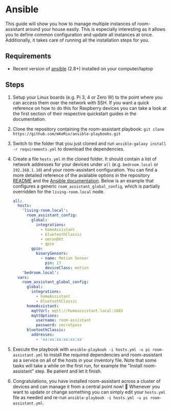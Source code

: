 # Ansible

This guide will show you how to manage multiple instances of room-assistant around your house easily. This is especially interesting as it allows you to define common configuration and update all instances at once. Additionally, it takes care of running all the installation steps for you.

## Requirements

- Recent version of [ansible](https://docs.ansible.com/ansible/latest/installation_guide/intro_installation.html) (2.8+) installed on your computer/laptop

## Steps

1. Setup your Linux boards (e.g. Pi 3, 4 or Zero W) to the point where you can access them over the network with SSH. If you want a quick reference on how to do this for Raspberry devices you can take a look at the first section of their respective quickstart guides in the documentation.

2. Clone the repository containing the room-assistant playbook: `git clone https://github.com/mKeRix/ansible-playbooks.git`

3. Switch to the folder that you just cloned and run `ansible-galaxy install -r requirements.yml` to download the dependencies.

4. Create a file `hosts.yml` in the cloned folder. It should contain a list of network addresses for your devices under `all` (e.g. `bedroom.local` or `192.168.1.10`) and your room-assistant configuration. You can find a more detailed reference of the available options in the repository [README](https://github.com/mKeRix/ansible-playbooks#options) and the [Ansible documentation](https://docs.ansible.com/ansible/latest/user_guide/intro_inventory.html). Below is an example that configures a generic `room_assistant_global_config`, which is partially overridden for the `living-room.local` node.

   ```yaml
   all:
     hosts:
       'living-room.local':
         room_assistant_config: 
           global:
             integrations:
               - homeAssistant
               - bluetoothClassic
               - omronD6t
               - gpio
           gpio:
             binarySensors:
               - name: Motion Sensor
                 pin: 17
                 deviceClass: motion
       'bedroom.local':
     vars:
       room_assistant_global_config:
         global:
           integrations:
             - homeAssistant
             - bluetoothClassic
         homeAssistant:
           mqttUrl: mqtt://homeassistant.local:1883
           mqttOptions:
             username: room-assistant
             password: secretpass
         bluetoothClassic:
           addresses:
             - 'xx:xx:xx:xx:xx:xx'
   ```

5. Execute the playbook with `ansible-playbook -i hosts.yml -u pi room-assistant.yml` to install the required dependencies and room-assistant as a service on all of the hosts in your inventory file. Note that some tasks will take a while on the first run, for example the "Install room-assistant" step. Be patient and let it finish.

6. Congratulations, you have installed room-assistant across a cluster of devices and can manage it from a central point now! :tada: Whenever you want to update or change something you can simply edit your `hosts.yml` file as needed and re-run `ansible-playbook -i hosts.yml -u pi room-assistant.yml`.

